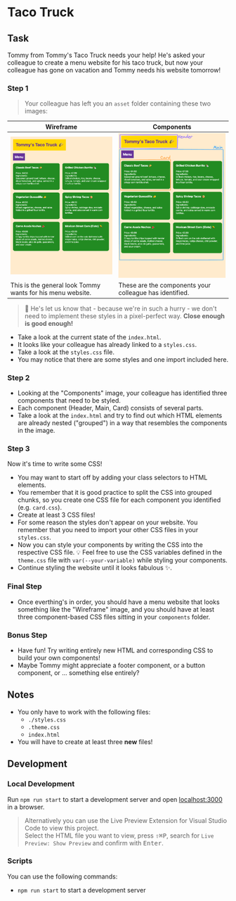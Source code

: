 # Taco Truck

## Task

Tommy from Tommy's Taco Truck needs your help! He's asked your colleague to create a menu website for his taco truck, but now your colleague has gone on vacation and Tommy needs his website tomorrow!

### Step 1

> Your colleague has left you an `asset` folder containing these two images:

| Wireframe                                                  | Components                                              |
| ---------------------------------------------------------- | ------------------------------------------------------- |
| ![Wireframe](./assets/wireframe.png)                       | ![Components](./assets/components.png)                  |
| This is the general look Tommy wants for his menu website. | These are the components your colleague has identified. |

> 🚨 He's let us know that - because we're in such a hurry - we don't need to implement these styles in a pixel-perfect way. **Close enough is good enough!**

- Take a look at the current state of the `index.html`.
- It looks like your colleague has already linked to a `styles.css`.
- Take a look at the `styles.css` file.
- You may notice that there are some styles and one import included here.

### Step 2

- Looking at the "Components" image, your colleague has identified three components that need to be styled.
- Each component (Header, Main, Card) consists of several parts.
- Take a look at the `index.html` and try to find out which HTML elements are already nested ("grouped") in a way that resembles the components in the image.

### Step 3

Now it's time to write some CSS!

- You may want to start off by adding your class selectors to HTML elements.
- You remember that it is good practice to split the CSS into grouped chunks, so you create one CSS file for each component you identified (e.g. `card.css`).
- Create at least 3 CSS files!
- For some reason the styles don't appear on your website. You remember that you need to import your other CSS files in your `styles.css`.
- Now you can style your components by writing the CSS into the respective CSS file.
  💡 Feel free to use the CSS variables defined in the `theme.css` file with `var(--your-variable)` while styling your components.
- Continue styling the website until it looks fabulous ✨.

### Final Step

- Once everthing's in order, you should have a menu website that looks something like the "Wireframe" image, and you should have at least three component-based CSS files sitting in your `components` folder.

### Bonus Step

- Have fun! Try writing entirely new HTML and corresponding CSS to build your own components!
- Maybe Tommy might appreciate a footer component, or a button component, or ... something else entirely?

## Notes

- You only have to work with the following files:
  - `./styles.css`
  - `.theme.css`
  - `index.html`
- You will have to create at least three **new** files!

## Development

### Local Development

Run `npm run start` to start a development server and open [localhost:3000](http://localhost:3000) in a browser.

> Alternatively you can use the Live Preview Extension for Visual Studio Code to view this project.  
> Select the HTML file you want to view, press <kbd>⇧</kbd><kbd>⌘</kbd><kbd>P</kbd>, search for `Live Preview: Show Preview` and confirm with <kbd>Enter</kbd>.

### Scripts

You can use the following commands:

- `npm run start` to start a development server

